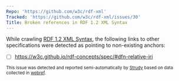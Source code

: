 ```yaml
---
Repo: 'https://github.com/w3c/rdf-xml'
Tracked: 'https://github.com/w3c/rdf-xml/issues/30'
Title: Broken references in RDF 1.2 XML Syntax
---
```


While crawling [RDF 1.2 XML Syntax](https://w3c.github.io/rdf-xml/spec/), the following links to other specifications were detected as pointing to non-existing anchors:
* [ ] https://w3c.github.io/rdf-concepts/spec/#dfn-relative-iri

<sub>This issue was detected and reported semi-automatically by [Strudy](https://github.com/w3c/strudy/) based on data collected in [webref](https://github.com/w3c/webref/).</sub>
